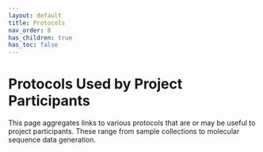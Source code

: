 ```yaml
---
layout: default
title: Protocols
nav_order: 8
has_children: true
has_toc: false
---
```


# Protocols Used by Project Participants

This page aggregates links to various protocols that are or may be useful to project participants. 
These range from sample collections to molecular sequence data generation.
